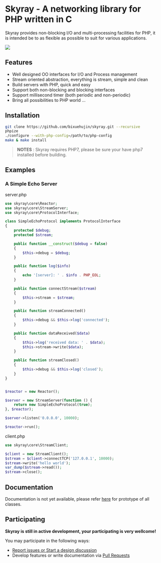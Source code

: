 # Skyray - A networking library for PHP written in C

Skyray provides non-blocking I/O and multi-processing facilities for PHP, it is intended 
be to as flexible as possible to suit for various applications.

[![](https://travis-ci.org/SkyrayLabs/Skyray.png?branch=master)](https://travis-ci.org/bixuehujin/skyray)

## Features

* Well designed OO interfaces for I/O and Process management
* Stream oriented abstraction, everything is stream, simple and clean
* Build servers with PHP, quick and easy
* Support both non-blocking and blocking interfaces 
* Support millisecond timer (both periodic and non-periodic)  
* Bring all possibilities to PHP world ... 

## Installation


```bash
git clone https://github.com/bixuehujin/skyray.git --recursive
phpize
./configure --with-php-config=/path/to/php-config
make & make install
```

> **NOTES** :
> Skyray requires PHP7, please be sure your have php7 installed before building.

## Examples

### A Simple Echo Server

server.php

```php
use skyray\core\Reactor;
use skyray\core\StreamServer;
use skyray\core\ProtocolInterface;

class SimpleEchoProtocol implements ProtocolInterface
{
    protected $debug;
    protected $stream;

    public function __construct($debug = false)
    {
        $this->debug = $debug;
    }

    public function log($info)
    {
        echo '[server]: ' . $info . PHP_EOL;
    }

    public function connectStream($stream)
    {
        $this->stream = $stream;
    }

    public function streamConnected()
    {
        $this->debug && $this->log('connected');
    }

    public function dataReceived($data)
    {
        $this->log('received data: ' . $data);
        $this->stream->write($data);
    }

    public function streamClosed()
    {
        $this->debug && $this->log('closed');
    }
}


$reactor = new Reactor();

$server = new StreamServer(function () {
    return new SimpleEchoProtocol(true);
}, $reactor);

$server->listen('0.0.0.0', 10000);

$reactor->run();
```

client.php

```php
use skyray\core\StreamClient;

$client = new StreamClient();
$stream = $client->connectTCP('127.0.0.1', 10000);
$stream->write('hello world');
var_dump($stream->read());
$stream->close();
```

## Documentation

Documentation is not yet available, please refer [here](https://github.com/bixuehujin/skyray/tree/master/proto) for prototype of all classes.

## Participating

**Skyray is still in active development, your participating is very wellcome!**

You may participate in the following ways:

* [Report issues or Start a design discussion](https://github.com/bixuehujin/skyray/issues)
* Develop features or write documentation via [Pull Requests](https://github.com/bixuehujin/skyray/pulls)
 